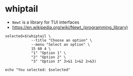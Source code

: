 # whiptail

- `Newt` is a library for TUI interfaces
- <https://en.wikipedia.org/wiki/Newt_(programming_library)>

```shell
selected=$(whiptail \
            --title "Choose an option" \
            --menu "Select an option" \
            15 60 4 \
            "1" "Option 1" \
            "2" "Option 2" \
            "3" "Option 3" 3>&1 1>&2 2>&3)

echo "You selected: $selected"
```
